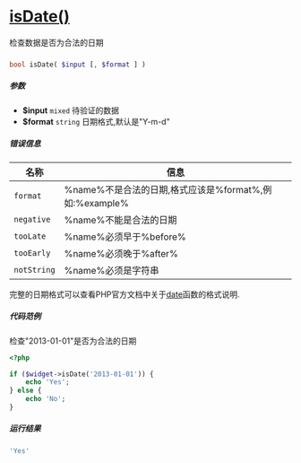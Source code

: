 [isDate()](http://twinh.github.com/widget/api/isDate)
=====================================================

检查数据是否为合法的日期

### 
```php
bool isDate( $input [, $format ] )
```

##### 参数
* **$input** `mixed` 待验证的数据
* **$format** `string` 日期格式,默认是"Y-m-d"


##### 错误信息
| **名称**              | **信息**                                                       | 
|-----------------------|----------------------------------------------------------------|
| `format`              | %name%不是合法的日期,格式应该是%format%,例如:%example%         |
| `negative`            | %name%不能是合法的日期                                         |
| `tooLate`             | %name%必须早于%before%                                         |
| `tooEarly`            | %name%必须晚于%after%                                          |
| `notString`           | %name%必须是字符串                                             |

完整的日期格式可以查看PHP官方文档中关于[date](http://php.net/manual/zh/function.date.php)函数的格式说明.


##### 代码范例
检查"2013-01-01"是否为合法的日期
```php
<?php

if ($widget->isDate('2013-01-01')) {
    echo 'Yes';
} else {
    echo 'No';
}
```
##### 运行结果
```php
'Yes'
```
